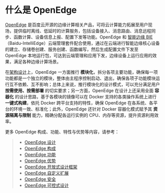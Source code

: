 # 什么是 OpenEdge

[OpenEdge](https://openedge.tech) 是百度云开源的边缘计算相关产品，可将云计算能力拓展至用户现场，提供临时离线、低延时的计算服务，包括设备接入、消息路由、消息远程同步、函数计算、设备信息上报、配置下发等功能。OpenEdge 和 [智能边缘 BIE](https://cloud.baidu.com/product/bie.html)（Baidu-IntelliEdge）云端管理套件配合使用，通过在云端进行智能边缘核心设备的建立、存储卷创建、服务创建、函数编写，然后生成配置文件下发至 OpenEdge 本地运行包，可达到云端管理和应用下发，边缘设备上运行应用的效果，满足各种边缘计算场景。

在[架构设计](./OpenEdge-design.md)上，OpenEdge 一方面推行 **模块化**，拆分各项主要功能，确保每一项功能都是一个独立的模块，整体由主程序控制启动、退出，确保各项子功能模块运行互不依赖、互不影响；总体上来说，推行模块化的设计模式，可以充分满足用户 **按需使用、按需部署** 的切实要求；另一方面，OpenEdge 在设计上还采用全面 **容器化** 的设计思路，基于各模块的镜像可以在 Docker 支持的各类操作系统上进行 **一键式构建**，依托 Docker 跨平台支持的特性，确保 OpenEdge 在各系统、各平台的环境一致、标准化；此外，OpenEdge 还针对 Docker 容器化模式赋予其 **资源隔离与限制** 能力，精确分配各运行实例的 CPU、内存等资源，提升资源利用效率。

更多 OpenEdge 构成、功能、特性与优势等内容，请参考：

> + [OpenEdge 设计](./OpenEdge-design.md)
> + [OpenEdge 构成](./OpenEdge-concepts.md)
> + [OpenEdge 功能](./OpenEdge-features.md)
> + [OpenEdge 优势](./OpenEdge-advantages.md)
> + [OpenEdge 开放式设计框架](./OpenEdge-open-framework.md)
> + [OpenEdge 自定义扩展](./OpenEdge-extension.md)
> + [OpenEdge 安全](./OpenEdge-security.md)
> + [OpenEdge 可控式设计](./OpenEdge-control.md)